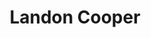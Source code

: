 ---
layout: employee
skillsid: 12
title: 'Landon Cooper'
permalink: /employees/:title 
location: 'Philadelphia'
position: 'Damage Appraiser'
availability: 44
internal: true
categories: 
- employees
phoneNumber: 555-555-5555
email: email@gmail.com
manage: false
---